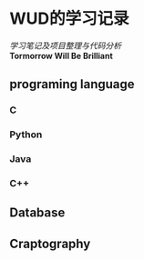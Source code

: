 WUD的学习记录
====================


*学习笔记及项目整理与代码分析*    
**Tormorrow Will Be Brilliant**


## programing language

### C


### Python

### Java

### C++

## Database

## Craptography


